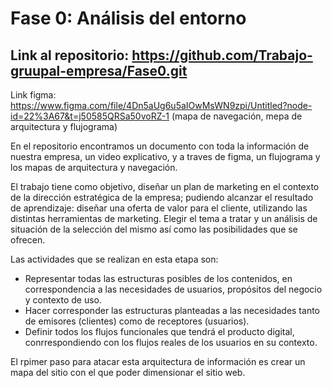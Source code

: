 # Fase 0: Análisis del entorno

## Link al repositorio: https://github.com/Trabajo-gruupal-empresa/Fase0.git

Link figma: https://www.figma.com/file/4Dn5aUg6u5aIOwMsWN9zpi/Untitled?node-id=22%3A67&t=j50585QRSa50voRZ-1  (mapa de navegación, mepa de arquitectura y flujograma)

En el repositorio encontramos un documento con toda la información de nuestra empresa, un video explicativo, y a traves de figma, un flujograma y los mapas de arquitectura y navegación.

El trabajo tiene como objetivo, diseñar un plan de marketing en el contexto de la dirección estratégica de la empresa; pudiendo alcanzar el resultado de aprendizaje: diseñar una oferta de valor para el cliente, utilizando las distintas herramientas de marketing.
Elegir el tema a tratar y un análisis de situación de la selección del mismo así como las posibilidades que se ofrecen.

Las actividades que se realizan en esta etapa son:
- Representar todas las estructuras posibles de los contenidos, en correspondencia a las necesidades de usuarios, propósitos del negocio y contexto de uso.
- Hacer corresponder las estructuras planteadas a las necesidades tanto de emisores (clientes) como de receptores (usuarios).
- Definir todos los flujos funcionales que tendrá el producto digital, conrrespondiendo con los flujos reales de los usuarios en su contexto.

El rpimer paso para atacar esta arquitectura de información es crear un mapa del sitio con el que poder dimensionar el sitio web.

